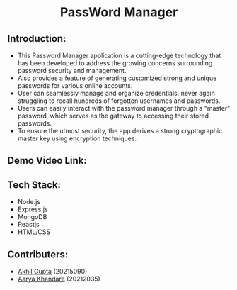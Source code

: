 <h1 align="center">PassWord Manager</h1>

## Introduction:
  * This Password Manager application is a cutting-edge technology that has been developed to address the growing concerns surrounding password security and management.
  * Also provides a feature of generating customized strong and unique passwords for various online accounts.
  * User can seamlessly manage and organize credentials, never again struggling to recall hundreds of forgotten usernames and passwords.
  * Users can easily interact with the password manager through a "master" password, which serves as the gateway to accessing their stored passwords.
  * To ensure the utmost security, the app derives a strong cryptographic master key using encryption techniques.
    
## Demo Video Link:


## Tech Stack:
 * Node.js
 * Express.js
 * MongoDB
 * Reactjs
 * HTML/CSS

## Contributers:
  * [Akhil Gupta](https://github.com/akhil1g) (20215090)
  * [Aarya Khandare](https://github.com/aaryak4554) (20212035) 
